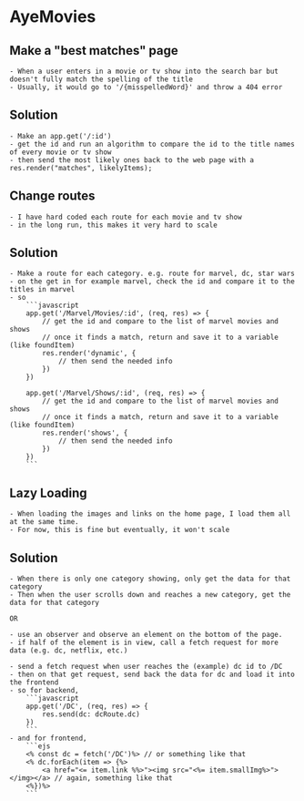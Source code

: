 # AyeMovies

## Make a "best matches" page
    - When a user enters in a movie or tv show into the search bar but doesn't fully match the spelling of the title
    - Usually, it would go to '/{misspelledWord}' and throw a 404 error

## Solution
    - Make an app.get('/:id')
    - get the id and run an algorithm to compare the id to the title names of every movie or tv show
    - then send the most likely ones back to the web page with a res.render("matches", likelyItems);


## Change routes
    - I have hard coded each route for each movie and tv show
    - in the long run, this makes it very hard to scale

## Solution
    - Make a route for each category. e.g. route for marvel, dc, star wars
    - on the get in for example marvel, check the id and compare it to the titles in marvel
    - so 
        ```javascript
        app.get('/Marvel/Movies/:id', (req, res) => {
            // get the id and compare to the list of marvel movies and shows
            // once it finds a match, return and save it to a variable (like foundItem)
            res.render('dynamic', {
                // then send the needed info
            })
        })

        app.get('/Marvel/Shows/:id', (req, res) => {
            // get the id and compare to the list of marvel movies and shows
            // once it finds a match, return and save it to a variable (like foundItem)
            res.render('shows', {
                // then send the needed info
            })
        })
        ```


## Lazy Loading
    - When loading the images and links on the home page, I load them all at the same time.
    - For now, this is fine but eventually, it won't scale

## Solution
    - When there is only one category showing, only get the data for that category
    - Then when the user scrolls down and reaches a new category, get the data for that category

    OR

    - use an observer and observe an element on the bottom of the page.
    - if half of the element is in view, call a fetch request for more data (e.g. dc, netflix, etc.) 

    - send a fetch request when user reaches the (example) dc id to /DC
    - then on that get request, send back the data for dc and load it into the frontend
    - so for backend,
        ```javascript
        app.get('/DC', (req, res) => {
            res.send(dc: dcRoute.dc)
        })
        ```
    - and for frontend,
        ```ejs
        <% const dc = fetch('/DC')%> // or something like that
        <% dc.forEach(item => {%>
            <a href="<= item.link %%>"><img src="<%= item.smallImg%>"></img></a> // again, something like that
        <%})%>
        ```